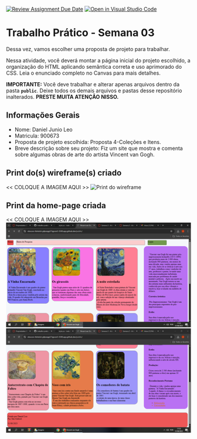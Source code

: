 [![Review Assignment Due Date](https://classroom.github.com/assets/deadline-readme-button-22041afd0340ce965d47ae6ef1cefeee28c7c493a6346c4f15d667ab976d596c.svg)](https://classroom.github.com/a/vecUq_Cz)
[![Open in Visual Studio Code](https://classroom.github.com/assets/open-in-vscode-2e0aaae1b6195c2367325f4f02e2d04e9abb55f0b24a779b69b11b9e10269abc.svg)](https://classroom.github.com/online_ide?assignment_repo_id=20231516&assignment_repo_type=AssignmentRepo)
# Trabalho Prático - Semana 03

Dessa vez, vamos escolher uma proposta de projeto para trabalhar.

Nessa atividade, você deverá montar a página inicial do projeto escolhido, a organização do HTML aplicando semântica correta e uso aprimorado do CSS. Leia o enunciado completo no Canvas para mais detalhes.

**IMPORTANTE:** Você deve trabalhar e alterar apenas arquivos dentro da pasta **`public`**. Deixe todos os demais arquivos e pastas desse repositório inalterados. **PRESTE MUITA ATENÇÃO NISSO.**

## Informações Gerais

- Nome: Daniel Junio Leo
- Matricula: 900673
- Proposta de projeto escolhida: Proposta 4-Coleções e Itens.
- Breve descrição sobre seu projeto: Fiz um site que mostra e comenta sobre algumas obras de arte do artista Vincent van Gogh.


## Print do(s) wireframe(s) criado

<<  COLOQUE A IMAGEM AQUI >>
 ![Print do wireframe](public/imagens/wireframe.jpg)



## Print da home-page criada

<<  COLOQUE A IMAGEM AQUI >>
 ![Print da home-page ](public/imagens/printD3.PNG)
 ![Print 2 da home-page](public/imagens/PrintD3.2.PNG)


